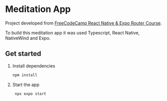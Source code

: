 # Meditation App

Project developed from [FreeCodeCamp React Native & Expo Router Course](https://www.youtube.com/watch?v=9UKCv9T_rIo&t=102s).

To build this meditation app it was used Typescript, React Native, NativeWind and Expo.


## Get started

1. Install dependencies

   ```bash
   npm install
   ```

2. Start the app

   ```bash
    npx expo start
   ```
